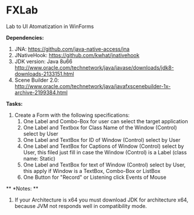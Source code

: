 # FXLab
Lab to UI Atomatization in WinForms

**Dependencies:**
  1. JNA: https://github.com/java-native-access/jna
  2. JNativeHook: https://github.com/kwhat/jnativehook
  3. JDK version: Java 8u66 http://www.oracle.com/technetwork/java/javase/downloads/jdk8-downloads-2133151.html
  4. Scene Builder 2.0: http://www.oracle.com/technetwork/java/javafxscenebuilder-1x-archive-2199384.html

**Tasks:**
  1. Create a Form with the following specifications:
      1. One Label and Combo-Box for user can select the target application
      2. One Label and Textbox for Class Name of the Window (Control) select by User
      3. One Label and TextBox for ID of Window (Control) select by User
      4. One Label and TextBox for Captions of Window (Control) select by User, this filed just fill in case the Window (Control) is
         a Label (class name: Static)
      5. One Label and TextBox for text of Window (Control) select by User, this apply if Window is a TextBox, Combo-Box or ListBox
      6. One Button for "Record" or Listening click Events of Mouse

** *Notes: **
  1. If your Architecture is x64 you must download JDK for architecture x64, because JVM not responds well in compatibility mode.
